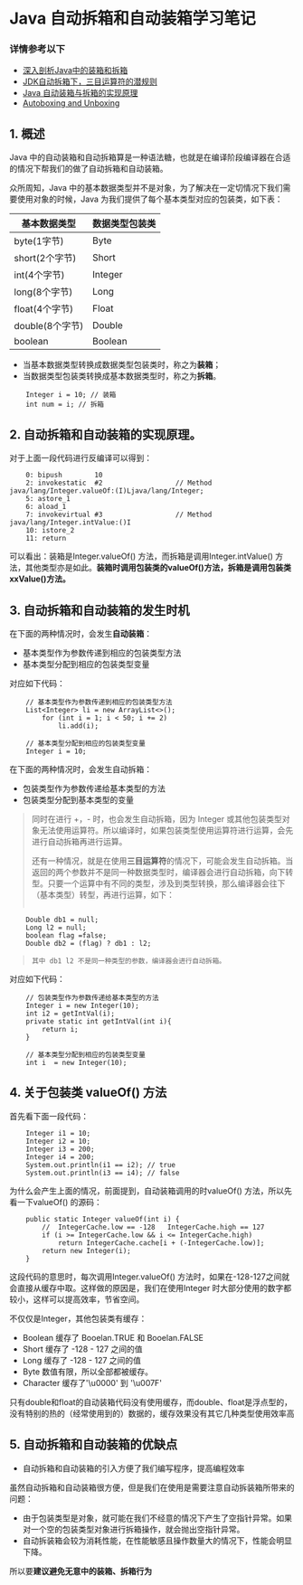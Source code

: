 # Java 自动拆箱和自动装箱学习笔记
### 详情参考以下
- [深入剖析Java中的装箱和拆箱](https://www.cnblogs.com/dolphin0520/p/3780005.html)
- [JDK自动拆箱下，三目运算符的潜规则](https://blog.csdn.net/tiwerbao/article/details/34244139)
- [Java 自动装箱与拆箱的实现原理](https://www.jianshu.com/p/0ce2279c5691)
- [Autoboxing and Unboxing](https://docs.oracle.com/javase/tutorial/java/data/autoboxing.html)

## 1. 概述
Java 中的自动装箱和自动拆箱算是一种语法糖，也就是在编译阶段编译器在合适的情况下帮我们的做了自动拆箱和自动装箱。

众所周知，Java 中的基本数据类型并不是对象，为了解决在一定切情况下我们需要使用对象的时候，Java 为我们提供了每个基本类型对应的包装类，如下表：

| 基本数据类型 | 数据类型包装类 |
| ----------- | ----------- |
| byte(1字节) | Byte |
| short(2个字节) | Short |
| int(4个字节) | Integer |
| long(8个字节) | Long |
| float(4个字节) | Float |
| double(8个字节) | Double |
| boolean | Boolean |

- 当基本数据类型转换成数据类型包装类时，称之为**装箱**；
- 当数据类型包装类转换成基本数据类型时，称之为**拆箱**。

```
    Integer i = 10; // 装箱
    int num = i; // 拆箱
```

## 2. 自动拆箱和自动装箱的实现原理。
对于上面一段代码进行反编译可以得到：
```
    0: bipush        10
    2: invokestatic  #2                  // Method java/lang/Integer.valueOf:(I)Ljava/lang/Integer;
    5: astore_1
    6: aload_1
    7: invokevirtual #3                  // Method java/lang/Integer.intValue:()I
    10: istore_2
    11: return
```

可以看出：装箱是Integer.valueOf() 方法，而拆箱是调用Integer.intValue() 方法，其他类型亦是如此。**装箱时调用包装类的valueOf()方法，拆箱是调用包装类xxValue()方法。**

## 3. 自动拆箱和自动装箱的发生时机
在下面的两种情况时，会发生**自动装箱**：

- 基本类型作为参数传递到相应的包装类型方法
- 基本类型分配到相应的包装类型变量

对应如下代码：
```
    // 基本类型作为参数传递到相应的包装类型方法
    List<Integer> li = new ArrayList<>();
        for (int i = 1; i < 50; i += 2)
            li.add(i);

    // 基本类型分配到相应的包装类型变量
    Integer i = 10;
```

在下面的两种情况时，会发生自动拆箱：

- 包装类型作为参数传递给基本类型的方法
- 包装类型分配到基本类型的变量

> 同时在进行 +，- 时，也会发生自动拆箱，因为 Integer 或其他包装类型对象无法使用运算符。所以编译时，如果包装类型使用运算符进行运算，会先进行自动拆箱再进行运算。
> 
> 还有一种情况，就是在使用**三目运算符**的情况下，可能会发生自动拆箱。当返回的两个参数并不是同一种数据类型时，编译器会进行自动拆箱，向下转型。只要一个运算中有不同的类型，涉及到类型转换，那么编译器会往下（基本类型）转型，再进行运算，如下：
> ```
        Double db1 = null;
        Long l2 = null;
        boolean flag =false;
        Double db2 = (flag) ? db1 : l2;
> ```
> 其中 db1 l2 不是同一种类型的参数，编译器会进行自动拆箱。

对应如下代码：
```
    // 包装类型作为参数传递给基本类型的方法
    Integer i = new Integer(10);
    int i2 = getIntVal(i);
    private static int getIntVal(int i){
        return i;
    }

    // 基本类型分配到相应的包装类型变量
    int i  = new Integer(10);

```

## 4. 关于包装类 valueOf() 方法
首先看下面一段代码：
```
    Integer i1 = 10;
    Integer i2 = 10;
    Integer i3 = 200;
    Integer i4 = 200;
    System.out.println(i1 == i2); // true
    System.out.println(i3 == i4); // false
```

为什么会产生上面的情况，前面提到，自动装箱调用的时valueOf() 方法，所以先看一下valueOf() 的源码：
```
    public static Integer valueOf(int i) {                                          
        //  IntegerCache.low == -128   IntegerCache.high == 127                  
        if (i >= IntegerCache.low && i <= IntegerCache.high)
            return IntegerCache.cache[i + (-IntegerCache.low)];
        return new Integer(i);
    }
```

这段代码的意思时，每次调用Integer.valueOf() 方法时，如果在-128-127之间就会直接从缓存中取。这样做的原因是，我们在使用Integer 时大部分使用的数字都较小，这样可以提高效率，节省空间。

不仅仅是Integer，其他包装类有缓存：

- Boolean 缓存了 Booelan.TRUE 和 Booelan.FALSE
- Short 缓存了 -128 - 127 之间的值
- Long 缓存了 -128 - 127 之间的值
- Byte 数值有限，所以全部都被缓存。
- Character 缓存了'\u0000' 到 '\u007F'

只有double和float的自动装箱代码没有使用缓存，而double、float是浮点型的，没有特别的热的（经常使用到的）数据的，缓存效果没有其它几种类型使用效率高
 
## 5. 自动拆箱和自动装箱的优缺点

- 自动拆箱和自动装箱的引入方便了我们编写程序，提高编程效率

虽然自动拆箱和自动装箱很方便，但是我们在使用是需要注意自动拆装箱所带来的问题：

- 由于包装类型是对象，就可能在我们不经意的情况下产生了空指针异常。如果对一个空的包装类型对象进行拆箱操作，就会抛出空指针异常。
- 自动拆装箱会较为消耗性能，在性能敏感且操作数量大的情况下，性能会明显下降。

所以要**建议避免无意中的装箱、拆箱行为**



